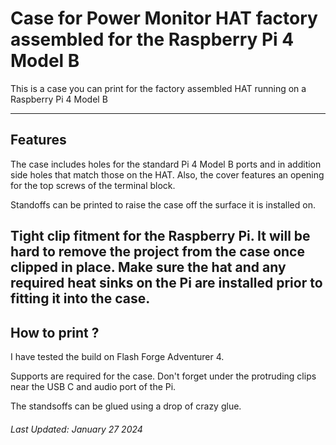 # Case for Power Monitor HAT factory assembled for the Raspberry Pi 4 Model B

This is a case you can print for the factory assembled HAT running on a Raspberry Pi 4 Model B

---

## Features

The case includes holes for the standard Pi 4 Model B ports and in addition side holes that match those on the HAT. Also, the cover features an opening for the top screws of the terminal block.

Standoffs can be printed to raise the case off the surface it is installed on.

Tight clip fitment for the Raspberry Pi. It will be hard to remove the project from the case once clipped in place. Make sure the hat and any required heat sinks on the Pi are installed prior to fitting it into the case.
---

## How to print ?

I have tested the build on Flash Forge Adventurer 4.

Supports are required for the case. Don't forget under the protruding clips near the USB C and audio port of the Pi.

The standsoffs can be glued using a drop of crazy glue.

###### Last Updated:  January 27 2024
